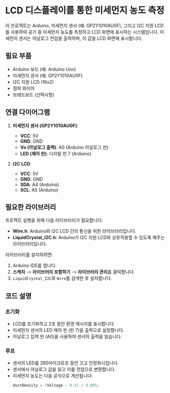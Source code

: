 # LCD 디스플레이를 통한 미세먼지 농도 측정

이 프로젝트는 Arduino, 미세먼지 센서 (예: GP2Y1010AU0F), 그리고 I2C 지원 LCD를 사용하여 공기 중 미세먼지 농도를 측정하고 LCD 화면에 표시하는 시스템입니다. 미세먼지 센서는 아날로그 전압을 출력하며, 이 값을 LCD 화면에 표시합니다.

## 필요 부품

- Arduino 보드 (예: Arduino Uno)
- 미세먼지 센서 (예: GP2Y1010AU0F)
- I2C 지원 LCD (16x2)
- 점퍼 와이어
- 브레드보드 (선택사항)

## 연결 다이어그램

1. **미세먼지 센서 (GP2Y1010AU0F)**:
   - **VCC**: 5V
   - **GND**: GND
   - **Vo (아날로그 출력)**: A0 (Arduino 아날로그 핀)
   - **LED (제어 핀)**: 디지털 핀 7 (Arduino)

2. **I2C LCD**:
   - **VCC**: 5V
   - **GND**: GND
   - **SDA**: A4 (Arduino)
   - **SCL**: A5 (Arduino)

## 필요한 라이브러리

프로젝트 실행을 위해 다음 라이브러리가 필요합니다:

- **Wire.h**: Arduino와 I2C LCD 간의 통신을 위한 라이브러리입니다.
- **LiquidCrystal_I2C.h**: Arduino가 I2C 지원 LCD와 상호작용할 수 있도록 해주는 라이브러리입니다.

라이브러리를 설치하려면:

1. Arduino IDE를 엽니다.
2. **스케치** -> **라이브러리 포함하기** -> **라이브러리 관리**를 클릭합니다.
3. `LiquidCrystal_I2C`와 `Wire`를 검색한 후 설치합니다.

## 코드 설명

### 초기화
- LCD를 초기화하고 2초 동안 환영 메시지를 표시합니다.
- 미세먼지 센서의 LED 제어 핀 (핀 7)을 출력으로 설정합니다.
- 아날로그 입력 핀 (A0)을 사용하여 센서의 출력을 읽습니다.

### 루프
- 센서의 LED를 280마이크로초 동안 끄고 안정화시킵니다.
- 센서에서 아날로그 값을 읽고 이를 전압으로 변환합니다.
- 미세먼지 농도는 다음 공식으로 계산됩니다:
  ```cpp
  dustDensity = (Voltage - 0.5) / 0.005;
